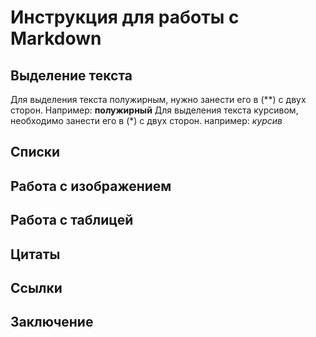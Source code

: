 # Инструкция для работы с Markdown

## Выделение текста

Для выделения текста полужирным, нужно занести его в (**) с двух сторон. Например:
**полужирный**
Для выделения текста курсивом, необходимо занести его в (*) с двух сторон. например:
*курсив*

## Списки

## Работа с изображением

## Работа с таблицей

## Цитаты

## Ссылки

## Заключение
